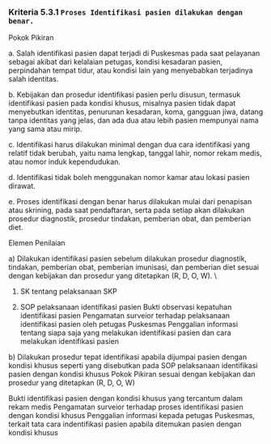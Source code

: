 
### Kriteria 5.3.1 `Proses Identifikasi pasien dilakukan dengan benar. `



Pokok Pikiran 

a. Salah identifikasi pasien dapat terjadi di Puskesmas pada saat pelayanan sebagai akibat dari kelalaian petugas, kondisi kesadaran pasien, perpindahan tempat tidur, atau kondisi lain yang menyebabkan terjadinya salah identitas. 

b. Kebijakan dan prosedur identifikasi pasien perlu disusun, termasuk identifikasi pasien pada kondisi khusus, misalnya pasien tidak dapat menyebutkan identitas, penurunan kesadaran, koma, gangguan jiwa, datang tanpa identitas yang jelas, dan ada dua atau lebih pasien mempunyai nama yang sama atau mirip. 

c. Identifikasi harus dilakukan minimal dengan dua cara identifikasi yang relatif tidak berubah, yaitu nama lengkap, tanggal lahir, nomor rekam medis, atau  nomor induk kependudukan. 

d. Identifikasi tidak boleh menggunakan nomor kamar atau lokasi pasien dirawat. 

e. Proses identifikasi dengan benar harus dilakukan  mulai dari penapisan atau skrining, pada saat pendaftaran, serta pada setiap akan dilakukan prosedur diagnostik, prosedur tindakan, pemberian obat, dan pemberian diet. 
 	 

Elemen Penilaian 




 a) Dilakukan identifikasi pasien sebelum dilakukan prosedur diagnostik, tindakan, pemberian obat, pemberian imunisasi, dan pemberian diet sesuai dengan kebijakan dan prosedur yang ditetapkan (R, D, O, W).  \




1. SK tentang pelaksanaan SKP 


2. SOP pelaksanaan identifikasi pasien 
Bukti observasi kepatuhan identifikasi pasien 
Pengamatan surveior terhadap pelaksanaan identifikasi pasien oleh petugas Puskesmas 
Penggalian informasi tentang siapa saja yang melakukan identifikasi pasien dan cara melakukan 
identifikasi pasien 




 b) Dilakukan prosedur tepat identifikasi apabila dijumpai pasien dengan kondisi khusus seperti yang disebutkan pada SOP pelaksanaan identifikasi pasien dengan kondisi khusus Pokok Pikiran sesuai dengan kebijakan dan prosedur yang ditetapkan (R, D, O, W)



Bukti identifikasi pasien dengan kondisi khusus yang tercantum dalam rekam medis 
Pengamatan surveior terhadap proses identifikasi pasien dengan kondisi khusus 
Penggalian informasi kepada petugas Puskesmas, 
terkait tata cara indentifikasi pasien apabila ditemukan pasien dengan kondisi khusus 








